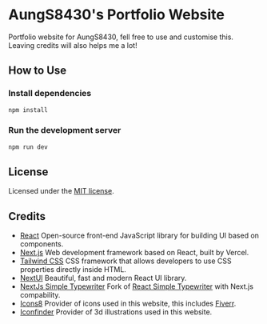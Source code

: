 # AungS8430's Portfolio Website
Portfolio website for AungS8430, fell free to use and customise this. Leaving credits will also helps me a lot!

## How to Use

### Install dependencies

```bash
npm install
```

### Run the development server

```bash
npm run dev
```

## License


Licensed under the [MIT license](https://github.com/AungS8430/portfolio/blob/main/LICENSE).

## Credits

* [React](https://react.dev/) Open-source front-end JavaScript library for building UI based on components.
* [Next.js](https://nextjs.org/) Web development framework based on React, built by Vercel.
* [Tailwind CSS](https://tailwindcss.com/) CSS framework that allows developers to use CSS properties directly inside HTML.
* [NextUI](https://nextui.org/) Beautiful, fast and modern React UI library.
* [NextJs Simple Typewriter](https://github.com/SoloReverse/nextjs-simple-typewriter) Fork of [React Simple Typewriter](https://github.com/awran5/react-simple-typewriter) with Next.js compability.
* [Icons8](https://icons8.com/) Provider of icons used in this website, this includes [Fiverr](https://icons8.com/icon/14h574ySQ7kG/fiverr).
* [Iconfinder](https://www.iconfinder.com/) Provider of 3d illustrations used in this website.
